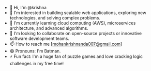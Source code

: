 - 👋 Hi, I'm @krishna
- 👀 I'm interested in building scalable web applications, exploring new technologies, and solving complex problems.
- 🌱 I'm currently learning cloud computing (AWS), microservices architecture, and advanced algorithms.
- 💞️ I'm looking to collaborate on open-source projects or innovative software development teams.
- 📫 How to reach me [mohankrishnanda007@gmail.com]
- 😄 Pronouns: I'm Batman.
- ⚡ Fun fact: I'm a huge fan of puzzle games and love cracking logic challenges in my free time!


